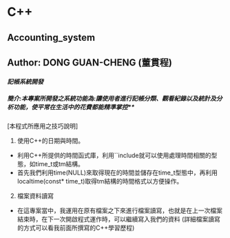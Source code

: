 # C++
## Accounting_system
## Author: DONG GUAN-CHENG (董貫程)
#### ***記帳系統開發***
##### ***簡介***:本專案所開發之系統功能為:讓使用者進行記帳分類、觀看紀錄以及統計及分析功能，使平常在生活中的花費都能精準掌控**

###
[本程式所應用之技巧說明]
1. 使用C++的日期與時間。
* 利用C++所提供的時間函式庫，利用``include<ctime>就可以使用處理時間相關的型態，如time_t或tm結構。  
* 首先我們利用time(NULL)來取得現在的時間並儲存在time_t型態中，再利用localtime(const* time_t)取得tm結構的時間格式以方便操作。  
2. 檔案資料讀寫  
* 在這專案當中，我運用在原有檔案之下來進行檔案讀寫，也就是在上一次檔案結束時，在下一次開啟程式運作時，可以繼續寫入我們的資料 (詳細檔案讀寫的方式可以看我前面所撰寫的C++學習歷程)


